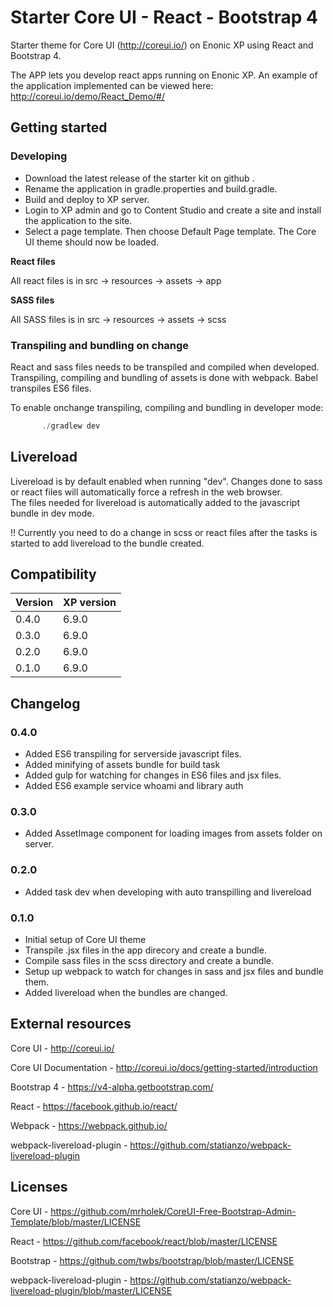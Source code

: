 # Starter Core UI - React - Bootstrap 4

Starter theme for Core UI (http://coreui.io/) on Enonic XP using React and Bootstrap 4. 

The APP lets you develop react apps running on Enonic XP. An example of the application implemented can be viewed here: http://coreui.io/demo/React_Demo/#/

## Getting started

### Developing

* Download the latest release of the starter kit on github .
* Rename the application in gradle.properties and build.gradle.
* Build and deploy to XP server.
* Login to XP admin and go to Content Studio and create a site and install the application to the site.
* Select a page template. Then choose Default Page template. The Core UI theme should now be loaded.  

**React files**

All react files is in src -> resources -> assets -> app

**SASS files**

All SASS files is in src -> resources -> assets -> scss

### Transpiling and bundling on change
React and sass files needs to be transpiled and compiled when developed. Transpiling, compiling and bundling of assets is done with webpack. Babel transpiles ES6 files.
 
To enable onchange transpiling, compiling and bundling in developer mode:
 
```javascript
       ./gradlew dev 
```

## Livereload

Livereload is by default enabled when running "dev". Changes done to sass or react files will automatically force a refresh in the web browser.   
The files needed for livereload is automatically added to the javascript bundle in dev mode. 

!! Currently you need to do a change in scss or react files after the tasks is started to add livereload to the bundle created.

## Compatibility

| Version       | XP version |
| ------------- | ---------- |
| 0.4.0         | 6.9.0      |
| 0.3.0         | 6.9.0      |
| 0.2.0         | 6.9.0      |
| 0.1.0         | 6.9.0      |

## Changelog

### 0.4.0

* Added ES6 transpiling for serverside javascript files.
* Added minifying of assets bundle for build task 
* Added gulp for watching for changes in ES6 files and jsx files.
* Added ES6 example service whoami and library auth  


### 0.3.0

* Added AssetImage component for loading images from assets folder on server.


### 0.2.0

* Added task dev when developing with auto transpilling and livereload


### 0.1.0

* Initial setup of Core UI theme
* Transpile .jsx files in the app direcory and create a bundle.
* Compile sass files in the scss directory and create a bundle.
* Setup up webpack to watch for changes in sass and jsx files and bundle them.
* Added livereload when the bundles are changed.


## External resources

Core UI  - http://coreui.io/

Core UI Documentation -  http://coreui.io/docs/getting-started/introduction

Bootstrap 4 - https://v4-alpha.getbootstrap.com/

React - https://facebook.github.io/react/

Webpack - https://webpack.github.io/

webpack-livereload-plugin - https://github.com/statianzo/webpack-livereload-plugin

## Licenses

Core UI - https://github.com/mrholek/CoreUI-Free-Bootstrap-Admin-Template/blob/master/LICENSE

React - https://github.com/facebook/react/blob/master/LICENSE

Bootstrap - https://github.com/twbs/bootstrap/blob/master/LICENSE

webpack-livereload-plugin - https://github.com/statianzo/webpack-livereload-plugin/blob/master/LICENSE